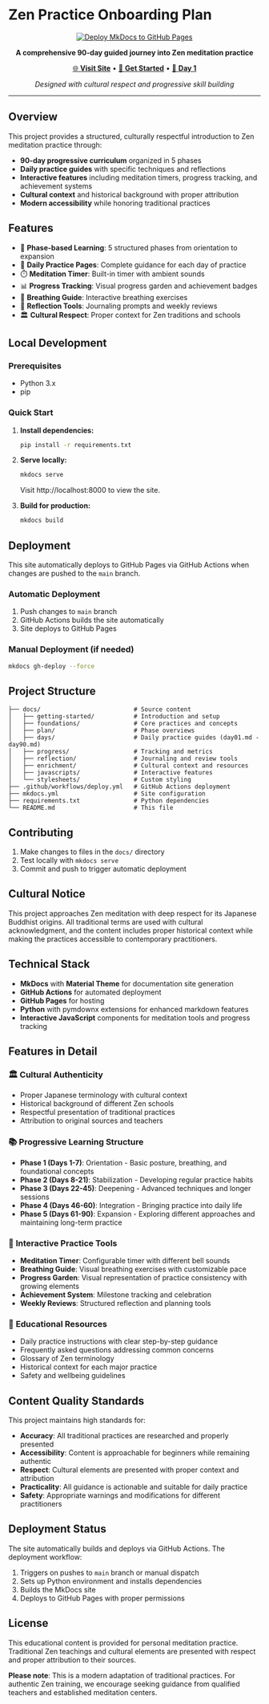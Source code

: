 # Zen Practice Onboarding Plan

<div align="center">

[![Deploy MkDocs to GitHub Pages](https://github.com/sfboss/generated_plan_zen_ease_into_plan2/actions/workflows/deploy.yml/badge.svg)](https://github.com/sfboss/generated_plan_zen_ease_into_plan2/actions/workflows/deploy.yml)

**A comprehensive 90-day guided journey into Zen meditation practice**

[🌐 **Visit Site**](https://sfboss.github.io/generated_plan_zen_ease_into_plan2/) • [📖 **Get Started**](https://sfboss.github.io/generated_plan_zen_ease_into_plan2/getting-started/welcome/) • [🧘 **Day 1**](https://sfboss.github.io/generated_plan_zen_ease_into_plan2/days/day01/)

*Designed with cultural respect and progressive skill building*

</div>

---

## Overview

This project provides a structured, culturally respectful introduction to Zen meditation practice through:

-   **90-day progressive curriculum** organized in 5 phases
-   **Daily practice guides** with specific techniques and reflections
-   **Interactive features** including meditation timers, progress tracking, and achievement systems
-   **Cultural context** and historical background with proper attribution
-   **Modern accessibility** while honoring traditional practices

## Features

-   📅 **Phase-based Learning**: 5 structured phases from orientation to expansion
-   🧘 **Daily Practice Pages**: Complete guidance for each day of practice
-   ⏱️ **Meditation Timer**: Built-in timer with ambient sounds
-   📊 **Progress Tracking**: Visual progress garden and achievement badges
-   🎵 **Breathing Guide**: Interactive breathing exercises
-   📝 **Reflection Tools**: Journaling prompts and weekly reviews
-   🏛️ **Cultural Respect**: Proper context for Zen traditions and schools

## Local Development

### Prerequisites

-   Python 3.x
-   pip

### Quick Start

1. **Install dependencies:**

    ```bash
    pip install -r requirements.txt
    ```

2. **Serve locally:**

    ```bash
    mkdocs serve
    ```

    Visit http://localhost:8000 to view the site.

3. **Build for production:**
    ```bash
    mkdocs build
    ```

## Deployment

This site automatically deploys to GitHub Pages via GitHub Actions when changes are pushed to the `main` branch.

### Automatic Deployment

1. Push changes to `main` branch
2. GitHub Actions builds the site automatically
3. Site deploys to GitHub Pages

### Manual Deployment (if needed)

```bash
mkdocs gh-deploy --force
```

## Project Structure

```
├── docs/                          # Source content
│   ├── getting-started/           # Introduction and setup
│   ├── foundations/               # Core practices and concepts
│   ├── plan/                      # Phase overviews
│   ├── days/                      # Daily practice guides (day01.md - day90.md)
│   ├── progress/                  # Tracking and metrics
│   ├── reflection/                # Journaling and review tools
│   ├── enrichment/                # Cultural context and resources
│   ├── javascripts/               # Interactive features
│   └── stylesheets/               # Custom styling
├── .github/workflows/deploy.yml   # GitHub Actions deployment
├── mkdocs.yml                     # Site configuration
├── requirements.txt               # Python dependencies
└── README.md                      # This file
```

## Contributing

1. Make changes to files in the `docs/` directory
2. Test locally with `mkdocs serve`
3. Commit and push to trigger automatic deployment

## Cultural Notice

This project approaches Zen meditation with deep respect for its Japanese Buddhist origins. All traditional terms are used with cultural acknowledgment, and the content includes proper historical context while making the practices accessible to contemporary practitioners.

## Technical Stack

- **MkDocs** with **Material Theme** for documentation site generation
- **GitHub Actions** for automated deployment
- **GitHub Pages** for hosting
- **Python** with pymdownx extensions for enhanced markdown features
- **Interactive JavaScript** components for meditation tools and progress tracking

## Features in Detail

### 🏛️ **Cultural Authenticity**
- Proper Japanese terminology with cultural context
- Historical background of different Zen schools
- Respectful presentation of traditional practices
- Attribution to original sources and teachers

### 📚 **Progressive Learning Structure**
- **Phase 1 (Days 1-7)**: Orientation - Basic posture, breathing, and foundational concepts
- **Phase 2 (Days 8-21)**: Stabilization - Developing regular practice habits
- **Phase 3 (Days 22-45)**: Deepening - Advanced techniques and longer sessions
- **Phase 4 (Days 46-60)**: Integration - Bringing practice into daily life
- **Phase 5 (Days 61-90)**: Expansion - Exploring different approaches and maintaining long-term practice

### 🧘 **Interactive Practice Tools**
- **Meditation Timer**: Configurable timer with different bell sounds
- **Breathing Guide**: Visual breathing exercises with customizable pace
- **Progress Garden**: Visual representation of practice consistency with growing elements
- **Achievement System**: Milestone tracking and celebration
- **Weekly Reviews**: Structured reflection and planning tools

### 📖 **Educational Resources**
- Daily practice instructions with clear step-by-step guidance
- Frequently asked questions addressing common concerns
- Glossary of Zen terminology
- Historical context for each major practice
- Safety and wellbeing guidelines

## Content Quality Standards

This project maintains high standards for:
- **Accuracy**: All traditional practices are researched and properly presented
- **Accessibility**: Content is approachable for beginners while remaining authentic
- **Respect**: Cultural elements are presented with proper context and attribution
- **Practicality**: All guidance is actionable and suitable for daily practice
- **Safety**: Appropriate warnings and modifications for different practitioners

## Deployment Status

The site automatically builds and deploys via GitHub Actions. The deployment workflow:
1. Triggers on pushes to `main` branch or manual dispatch
2. Sets up Python environment and installs dependencies
3. Builds the MkDocs site
4. Deploys to GitHub Pages with proper permissions

## License

This educational content is provided for personal meditation practice. Traditional Zen teachings and cultural elements are presented with respect and proper attribution to their sources. 

**Please note**: This is a modern adaptation of traditional practices. For authentic Zen training, we encourage seeking guidance from qualified teachers and established meditation centers.
